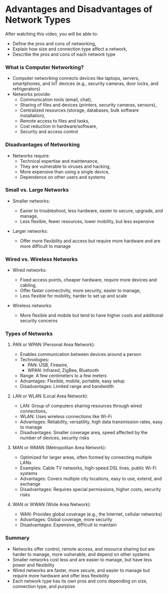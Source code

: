 # Advantages and Disadvantages of Network Types

After watching this video, you will be able to:

- Define the pros and cons of networking,
- Explain how size and connection type affect a network,
- Describe the pros and cons of each network type

### What is Computer Networking?

- Computer networking connects devices like laptops, servers, smartphones, and IoT devices (e.g., security cameras, door locks, and refrigerators)
- Networks provide:
  - Communication tools (email, chat),
  - Sharing of files and devices (printers, security cameras, sensors),
  - Centralized resources (storage, databases, bulk software installation),
  - Remote access to files and tasks,
  - Cost reduction in hardware/software,
  - Security and access control

### Disadvantages of Networking

- Networks require:
  - Technical expertise and maintenance,
  - They are vulnerable to viruses and hacking,
  - More expensive than using a single device,
  - Dependence on other users and systems

### Small vs. Large Networks

- Smaller networks:

  - Easier to troubleshoot, less hardware, easier to secure, upgrade, and manage,
  - Less flexible, fewer resources, lower mobility, but less expensive

- Larger networks:
  - Offer more flexibility and access but require more hardware and are more difficult to manage

### Wired vs. Wireless Networks

- Wired networks:

  - Fixed access points, cheaper hardware, require more devices and cabling,
  - Offer faster connectivity, more security, easier to manage,
  - Less flexible for mobility, harder to set up and scale

- Wireless networks:
  - More flexible and mobile but tend to have higher costs and additional security concerns

### Types of Networks

1. PAN or WPAN (Personal Area Network):

   - Enables communication between devices around a person
   - Technologies:
     - PAN: USB, Firewire,
     - WPAN: Infrared, ZigBee, Bluetooth
   - Range: A few centimeters to a few meters
   - Advantages: Flexible, mobile, portable, easy setup
   - Disadvantages: Limited range and bandwidth

2. LAN or WLAN (Local Area Network):

   - LAN: Group of computers sharing resources through wired connections,
   - WLAN: Uses wireless connections like Wi-Fi
   - Advantages: Reliability, versatility, high data transmission rates, easy to manage
   - Disadvantages: Smaller coverage area, speed affected by the number of devices, security risks

3. MAN or WMAN (Metropolitan Area Network):

   - Optimized for larger areas, often formed by connecting multiple LANs
   - Examples: Cable TV networks, high-speed DSL lines, public Wi-Fi systems
   - Advantages: Covers multiple city locations, easy to use, extend, and exchange
   - Disadvantages: Requires special permissions, higher costs, security risks

4. WAN or WWAN (Wide Area Network):
   - WAN: Provides global coverage (e.g., the Internet, cellular networks)
   - Advantages: Global coverage, more security
   - Disadvantages: Expensive, difficult to maintain

### Summary

- Networks offer control, remote access, and resource sharing but are harder to manage, more vulnerable, and depend on other systems
- Smaller networks cost less and are easier to manage, but have less power and flexibility
- Wired networks are faster, more secure, and easier to manage but require more hardware and offer less flexibility
- Each network type has its own pros and cons depending on size, connection type, and purpose

